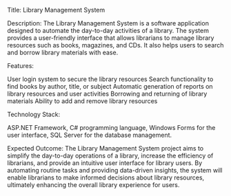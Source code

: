 
Title: Library Management System

Description: The Library Management System is a software application designed to automate the day-to-day activities of a library. The system provides a user-friendly interface that allows librarians to manage library resources such as books, magazines, and CDs. It also helps users to search and borrow library materials with ease.

Features:

User login system to secure the library resources
Search functionality to find books by author, title, or subject
Automatic generation of reports on library resources and user activities
Borrowing and returning of library materials
Ability to add and remove library resources


Technology Stack:

ASP.NET Framework,
C# programming language,
Windows Forms for the user interface,
SQL Server for the database management.




Expected Outcome:
The Library Management System project aims to simplify the day-to-day operations of a library, increase the efficiency of librarians, and provide an intuitive user interface for library users. By automating routine tasks and providing data-driven insights, the system will enable librarians to make informed decisions about library resources, ultimately enhancing the overall library experience for users.
